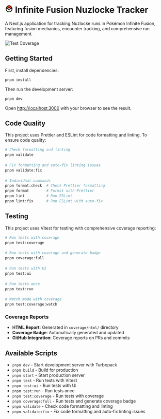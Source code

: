 # <img src="https://github.com/fbosch/infinite-fusion-nuzlocke/blob/master/src/app/favicon-32x32.png?raw=true" height="27px" width="26px" /> Infinite Fusion Nuzlocke Tracker

A Next.js application for tracking Nuzlocke runs in Pokémon Infinite Fusion, featuring fusion mechanics, encounter tracking, and comprehensive run management.

![Test Coverage](https://img.shields.io/badge/coverage-38%25-red)

## Getting Started

First, install dependencies:

```bash
pnpm install
```

Then run the development server:

```bash
pnpm dev
```

Open [http://localhost:3000](http://localhost:3000) with your browser to see the result.

## Code Quality

This project uses Prettier and ESLint for code formatting and linting. To ensure code quality:

```bash
# Check formatting and linting
pnpm validate

# Fix formatting and auto-fix linting issues
pnpm validate:fix

# Individual commands
pnpm format:check  # Check Prettier formatting
pnpm format        # Format with Prettier
pnpm lint          # Run ESLint
pnpm lint:fix      # Run ESLint with auto-fix
```

## Testing

This project uses Vitest for testing with comprehensive coverage reporting:

```bash
# Run tests with coverage
pnpm test:coverage

# Run tests with coverage and generate badge
pnpm coverage:full

# Run tests with UI
pnpm test:ui

# Run tests once
pnpm test:run

# Watch mode with coverage
pnpm test:coverage:watch
```

### Coverage Reports

- **HTML Report**: Generated in `coverage/html/` directory
- **Coverage Badge**: Automatically generated and updated
- **GitHub Integration**: Coverage reports on PRs and commits

## Available Scripts

- `pnpm dev` - Start development server with Turbopack
- `pnpm build` - Build for production
- `pnpm start` - Start production server
- `pnpm test` - Run tests with Vitest
- `pnpm test:ui` - Run tests with UI
- `pnpm test:run` - Run tests once
- `pnpm test:coverage` - Run tests with coverage
- `pnpm coverage:full` - Run tests and generate coverage badge
- `pnpm validate` - Check code formatting and linting
- `pnpm validate:fix` - Fix code formatting and auto-fix linting issues
